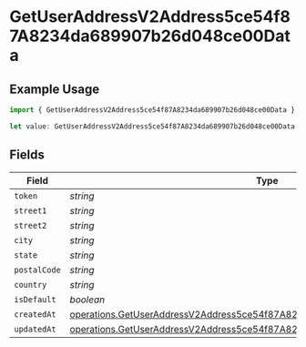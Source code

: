 # GetUserAddressV2Address5ce54f87A8234da689907b26d048ce00Data

## Example Usage

```typescript
import { GetUserAddressV2Address5ce54f87A8234da689907b26d048ce00Data } from "@dhaba/safepay-ts/models/operations";

let value: GetUserAddressV2Address5ce54f87A8234da689907b26d048ce00Data = {};
```

## Fields

| Field                                                                                                                                                                      | Type                                                                                                                                                                       | Required                                                                                                                                                                   | Description                                                                                                                                                                |
| -------------------------------------------------------------------------------------------------------------------------------------------------------------------------- | -------------------------------------------------------------------------------------------------------------------------------------------------------------------------- | -------------------------------------------------------------------------------------------------------------------------------------------------------------------------- | -------------------------------------------------------------------------------------------------------------------------------------------------------------------------- |
| `token`                                                                                                                                                                    | *string*                                                                                                                                                                   | :heavy_minus_sign:                                                                                                                                                         | N/A                                                                                                                                                                        |
| `street1`                                                                                                                                                                  | *string*                                                                                                                                                                   | :heavy_minus_sign:                                                                                                                                                         | N/A                                                                                                                                                                        |
| `street2`                                                                                                                                                                  | *string*                                                                                                                                                                   | :heavy_minus_sign:                                                                                                                                                         | N/A                                                                                                                                                                        |
| `city`                                                                                                                                                                     | *string*                                                                                                                                                                   | :heavy_minus_sign:                                                                                                                                                         | N/A                                                                                                                                                                        |
| `state`                                                                                                                                                                    | *string*                                                                                                                                                                   | :heavy_minus_sign:                                                                                                                                                         | N/A                                                                                                                                                                        |
| `postalCode`                                                                                                                                                               | *string*                                                                                                                                                                   | :heavy_minus_sign:                                                                                                                                                         | N/A                                                                                                                                                                        |
| `country`                                                                                                                                                                  | *string*                                                                                                                                                                   | :heavy_minus_sign:                                                                                                                                                         | N/A                                                                                                                                                                        |
| `isDefault`                                                                                                                                                                | *boolean*                                                                                                                                                                  | :heavy_minus_sign:                                                                                                                                                         | N/A                                                                                                                                                                        |
| `createdAt`                                                                                                                                                                | [operations.GetUserAddressV2Address5ce54f87A8234da689907b26d048ce00CreatedAt](../../models/operations/getuseraddressv2address5ce54f87a8234da689907b26d048ce00createdat.md) | :heavy_minus_sign:                                                                                                                                                         | N/A                                                                                                                                                                        |
| `updatedAt`                                                                                                                                                                | [operations.GetUserAddressV2Address5ce54f87A8234da689907b26d048ce00UpdatedAt](../../models/operations/getuseraddressv2address5ce54f87a8234da689907b26d048ce00updatedat.md) | :heavy_minus_sign:                                                                                                                                                         | N/A                                                                                                                                                                        |